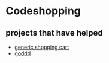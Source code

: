 # Codeshopping

## projects that have helped 

* [generic shopping cart](https://github.com/fernandez14/go-cart)
* [goddd](https://github.com/marcusolsson/goddd/blob/master/main.go)
